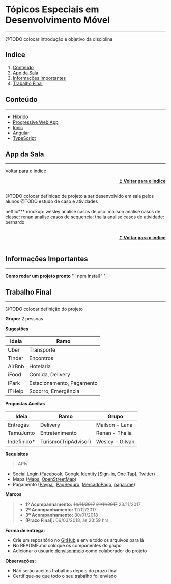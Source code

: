 # Tópicos Especiais em Desenvolvimento Móvel
----

@TODO colocar introdução e objetivo da disciplina

## Indice
1. [Conteudo]
2. [App da Sala]
3. [Informações Importantes]
4. [Trabalho Final]

## Conteúdo
----
 * [Hibrido]
 * [Progressive Web App] 
 * [Ionic]
 * [Angular] 
 * [TypeScript]

## App da Sala
----

[Voltar para o indice]
<br/>
<div align="right">
    <b><a href="#indice">↥ Voltar para o indice</a></b>
</div>
<br/>

@TODO colocar definicao de projeto a ser desenvolvido em sala pelos alunos
@TODO estudo de caso e atividades

netflix***
mockup: wesley
analise casos de uso: mailson
analise casos de classe: renan
analise casos de sequencia: thalia
analise casos de atividade: bernardo

<br/>
<div align="right">
    <b><a href="#indice">↥ Voltar para o indice</a></b>
</div>
<br/>

## Informações Importantes
----

**Como rodar um projeto pronto**
'''
    npm install
'''

## Trabalho Final
----

@TODO colocar definição do projeto

**Grupo:** 2 pessoas

**Sugestões**

Ideia       |   Ramo
---         |   ---
Uber        |   Transporte
Tinder      |   Encontros
AirBnb      |   Hotelaria
iFood       |   Comida, Delivery
iPark       |   Estacionamento, Pagamento
iTHelp      |   Socorro, Emergência

**Propostas Aceitas**

Ideia       |   Ramo                    |   Grupo           
---         |   ---                     |   ---             
Entregás    |   Delivery                |   Mailson - Lana  
TamuJunto   |   Entretenimento          |   Renan - Thalia  
Indefinido* |   Turismo(TripAdvisor)    |   Wesley - Gilvan 


**Requisitos**

> APIs 
- Social Login ([Facebook], Google Identity \[[Sign-in], [One Tap]\], [Twitter])
- Mapa ([Maps], [OpenStreetMap])
- Pagamento ([Paypal], [PagSeguro], [MercadoPago], [pagar.me])

**Marcos**
> - **1º Acompanhamento:** ~~14/11/2017~~ ~~21/11/2017~~ 23/11/2017
> - **2º Acompanhamento:** 12/12/2017
> - **3º Acompanhamento:** 30/01/2018
> - **[Prazo Final]:** 06/03/2018, às 23:59 hrs

**Forma de entrega:**

* Crie um repositório no [GitHub] e envie todo os arquivos para lá
* No README.md coloque os componentes do grupo
* Adicionar o usuário [denylsonmelo] como colaborador do projeto

**Observações:**
* Não serão aceitos trabalhos depois do prazo final
* Certifique-se que todo o seu trabalho foi enviado


[Voltar para o indice]: #indice
[Conteudo]: #conteudo
[App da Sala]: #app-da-sala
[Informações Importantes]: #informacoes-importantes
[Trabalho Final]: #trabalho-final

[Hibrido]: #####
[Progressive Web App]: https://developers.google.com/web/progressive-web-apps/ 
[Ionic]: https://ionicframework.com/
[Angular]: https://angular.io/
[TypeScript]: https://www.typescriptlang.org/

[Facebook]: https://developers.facebook.com/
[Sign-in]: https://developers.google.com/identity/sign-in/web/
[One Tap]: https://developers.google.com/identity/one-tap/web/
[Twitter]: https://dev.twitter.com/web/sign-in

[Maps]: https://developers.google.com/maps/?hl=pt-br
[OpenStreetMap]: http://www.openstreetmap.com.br/

[Paypal]: https://developer.paypal.com/
[PagSeguro]: https://dev.pagseguro.uol.com.br/
[MercadoPago]: https://www.mercadopago.com.br/developers/pt/
[pagar.me]: https://docs.pagar.me/

[GitHub]: https://github.com/
[denylsonmelo]: https://github.com/denylsonmelo/
